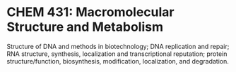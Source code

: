 # CHEM 431: Macromolecular Structure and Metabolism

Structure of DNA and methods in biotechnology; DNA replication and repair; RNA structure, synthesis, localization and transcriptional reputation; protein structure/function, biosynthesis, modification, localization, and degradation.
